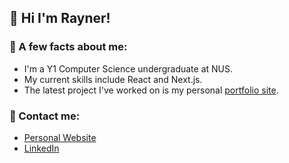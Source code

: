 ## 👋  Hi I'm Rayner!

### 👾  A few facts about me:
- I'm a Y1 Computer Science undergraduate at NUS.
- My current skills include React and Next.js.
- The latest project I've worked on is my personal [portfolio site](https://www.raynetoh.dev/).

### 🤙  Contact me:

- [Personal Website](https://www.raynetoh.dev/)
- [LinkedIn](https://www.linkedin.com/in/rayner-toh-90a3b11b4/)

<!--
**raynertjx/raynertjx** is a ✨ _special_ ✨ repository because its `README.md` (this file) appears on your GitHub profile.

Here are some ideas to get you started:


